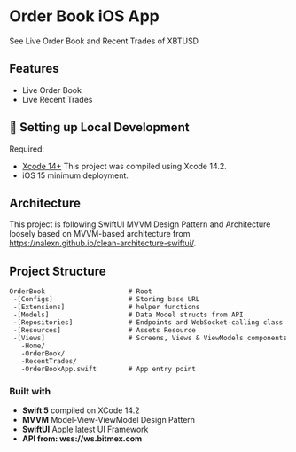 # Order Book iOS App

See Live Order Book and Recent Trades of XBTUSD

## Features
- Live Order Book
- Live Recent Trades


## 🔧 Setting up Local Development

Required:

- [Xcode 14+](https://developer.apple.com/download) This project was compiled using Xcode 14.2.
- iOS 15 minimum deployment.

## Architecture
This project is following SwiftUI MVVM Design Pattern and Architecture loosely based on MVVM-based architecture from https://nalexn.github.io/clean-architecture-swiftui/.


## Project Structure

```
OrderBook                     # Root
 -[Configs]                   # Storing base URL 
 -[Extensions]                # helper functions
 -[Models]                    # Data Model structs from API
 -[Repositories]              # Endpoints and WebSocket-calling class
 -[Resources]                 # Assets Resource
 -[Views]                     # Screens, Views & ViewModels components
   -Home/         
   -OrderBook/
   -RecentTrades/
   -OrderBookApp.swift        # App entry point
```

### Built with
- **Swift 5** compiled on XCode 14.2
- **MVVM** Model-View-ViewModel Design Pattern
- **SwiftUI** Apple latest UI Framework
- **API from: wss://ws.bitmex.com**